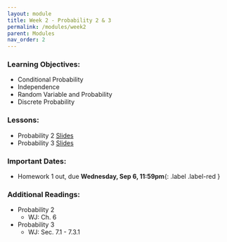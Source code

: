 ```yaml
---
layout: module
title: Week 2 - Probability 2 & 3
permalink: /modules/week2
parent: Modules
nav_order: 2
---
```


### Learning Objectives:
* Conditional Probability 
* Independence 
* Random Variable and Probability
* Discrete Probability 



### Lessons:
*  Probability 2 [Slides](https://xinchenyu.github.io/csc380-fall23/Slides/23f380_probability_lecture2.pdf)
*  Probability 3 [Slides](https://xinchenyu.github.io/csc380-fall23/Slides/23f380_probability_lecture3.pdf)


### Important Dates:
* Homework 1 out, due **Wednesday, Sep 6, 11:59pm**{: .label .label-red }


### Additional Readings:
* Probability 2
    * WJ: Ch. 6
* Probability 3
    * WJ: Sec. 7.1 - 7.3.1
 

